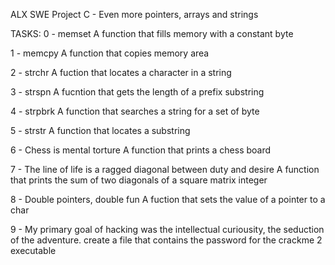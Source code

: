 ALX SWE Project
C - Even more pointers, arrays and strings

TASKS:
0 - memset
A function that fills memory with a constant byte

1 - memcpy
A function that copies memory area

2 - strchr
A fuction that locates a character in a string

3 - strspn
A fucntion that gets the length of a prefix substring

4 - strpbrk
A function that searches a string for a set of byte

5 - strstr
A function that locates a substring

6 - Chess is mental torture
A function that prints a chess board

7 - The line of life is a ragged diagonal between duty and desire
A function that prints the sum of two diagonals of a square matrix
integer

8 - Double pointers, double fun
A fuction that sets the value of a pointer to a char

9 - My primary goal of hacking was the intellectual curiousity,
the seduction of the adventure.
create a file that contains the password for the crackme 2 executable
